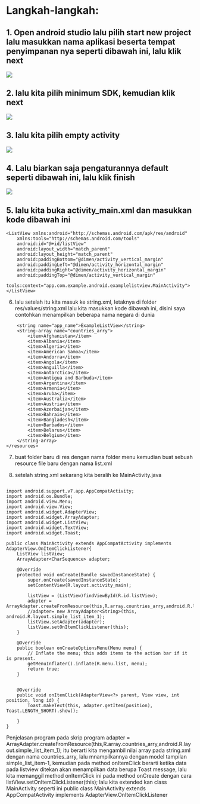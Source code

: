 # Langkah-langkah:
## 1. Open android studio lalu pilih start new project lalu masukkan nama aplikasi beserta tempat penyimpanan nya seperti dibawah ini, lalu klik next

<img src="https://cdn-images-1.medium.com/max/800/1*O5Xq1BCofMaJW8y4q0YFZw.png">

## 2. lalu kita pilih minimum SDK, kemudian klik next
 
<img src="https://cdn-images-1.medium.com/max/800/1*sBZ6A7wg4TSratKxLy6H3A.png">

## 3. lalu kita pilih empty activity

<img src="https://cdn-images-1.medium.com/max/800/1*VqoWFpFq9bbJ2DVFCPYu7Q.png">

## 4. Lalu biarkan saja pengaturannya default seperti dibawah ini, lalu klik finish

<img src="https://cdn-images-1.medium.com/max/800/1*yJRJ8KwBeSJlrfZ3qCwGJQ.png">

## 5. lalu kita buka activity_main.xml dan masukkan kode dibawah ini

```<?xml version="1.0" encoding="utf-8"?>
<ListView xmlns:android="http://schemas.android.com/apk/res/android"
    xmlns:tools="http://schemas.android.com/tools"
    android:id="@+id/listView"
    android:layout_width="match_parent"
    android:layout_height="match_parent"
    android:paddingBottom="@dimen/activity_vertical_margin"
    android:paddingLeft="@dimen/activity_horizontal_margin"
    android:paddingRight="@dimen/activity_horizontal_margin"
    android:paddingTop="@dimen/activity_vertical_margin"
    tools:context="app.com.example.android.examplelistview.MainActivity">
</ListView>
``` 

6. lalu setelah itu kita masuk ke string.xml, letaknya di folder res/values/string.xml lalu kita masukkan kode dibawah ini, disini saya contohkan menampilkan beberapa nama negara di dunia

```<resources>
    <string name="app_name">ExampleListView</string>
    <string-array name="countries_arry">
        <item>Afghanistan</item>
        <item>Albania</item>
        <item>Algeria</item>
        <item>American Samoa</item>
        <item>Andorra</item>
        <item>Angola</item>
        <item>Anguilla</item>
        <item>Antarctica</item>
        <item>Antigua and Barbuda</item>
        <item>Argentina</item>
        <item>Armenia</item>
        <item>Aruba</item>
        <item>Australia</item>
        <item>Austria</item>
        <item>Azerbaijan</item>
        <item>Bahrain</item>
        <item>Bangladesh</item>
        <item>Barbados</item>
        <item>Belarus</item>
        <item>Belgium</item>
    </string-array>
</resources>
``` 
7. buat folder baru di res dengan nama folder menu kemudian buat sebuah resource file baru dengan nama list.xml

6. setelah string.xml sekarang kita beralih ke MainActivity.java

```package app.com.example.android.examplelistview;

import android.support.v7.app.AppCompatActivity;
import android.os.Bundle;
import android.view.Menu;
import android.view.View;
import android.widget.AdapterView;
import android.widget.ArrayAdapter;
import android.widget.ListView;
import android.widget.TextView;
import android.widget.Toast;

public class MainActivity extends AppCompatActivity implements AdapterView.OnItemClickListener{
    ListView listView;
    ArrayAdapter<CharSequence> adapter;

    @Override
    protected void onCreate(Bundle savedInstanceState) {
        super.onCreate(savedInstanceState);
        setContentView(R.layout.activity_main);

        listView = (ListView)findViewById(R.id.listView);
        adapter = ArrayAdapter.createFromResource(this,R.array.countries_arry,android.R.layout.simple_list_item_1);
        //adapter= new ArrayAdapter<String>(this, android.R.layout.simple_list_item_1);
        listView.setAdapter(adapter);
        listView.setOnItemClickListener(this);
    }

    @Override
    public boolean onCreateOptionsMenu(Menu menu) {
        // Inflate the menu; this adds items to the action bar if it is present.
        getMenuInflater().inflate(R.menu.list, menu);
        return true;
    }


    @Override
    public void onItemClick(AdapterView<?> parent, View view, int position, long id) {
        Toast.makeText(this, adapter.getItem(position), Toast.LENGTH_SHORT).show();

    }
}
``` 
Penjelasan program pada skrip program adapter = ArrayAdapter.createFromResource(this,R.array.countries_arry,android.R.layout.simple_list_item_1); itu berarti kita mengambil nilai array pada string.xml dengan nama countries_arry, lalu mnampilkannya dengan model tampilan simple_list_item-1, kemudian pada method onItemClick berarti ketika data pada listview ditekan akan menampilkan data berupa Toast message, lalu kita memanggil method onItemClick ini pada method onCreate dengan cara listView.setOnItemClickListener(this); lalu kita extended kan class MainActivity seperti ini public class MainActivity extends AppCompatActivity implements AdapterView.OnItemClickListener
